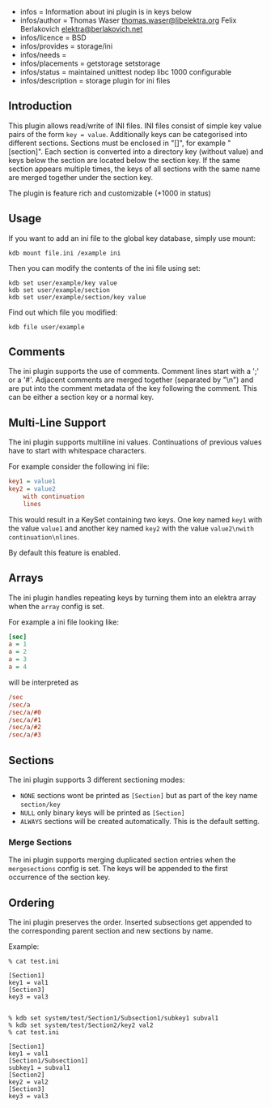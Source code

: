 - infos = Information about ini plugin is in keys below
- infos/author = Thomas Waser <thomas.waser@libelektra.org> Felix Berlakovich <elektra@berlakovich.net> 
- infos/licence = BSD
- infos/provides = storage/ini
- infos/needs =
- infos/placements = getstorage setstorage
- infos/status = maintained unittest nodep libc 1000 configurable
- infos/description = storage plugin for ini files

## Introduction ##

This plugin allows read/write of INI files. INI files consist of simple
key value pairs of the form `key = value`. Additionally keys can be
categorised into different sections. Sections must be enclosed in "[]",
for example "[section]". Each section is converted into a directory key
(without value) and keys below the section are located below the section
key. If the same section appears multiple times, the keys of all sections
with the same name are merged together under the section key.

The plugin is feature rich and customizable (+1000 in status)

## Usage ##

If you want to add an ini file to the global key database, simply use mount:

    kdb mount file.ini /example ini

Then you can modify the contents of the ini file using set:

    kdb set user/example/key value
    kdb set user/example/section
    kdb set user/example/section/key value

Find out which file you modified:

    kdb file user/example

## Comments ##

The ini plugin supports the use of comments. Comment lines start with
a ';' or a '#'. Adjacent comments are merged together (separated by
"\n") and are put into the comment metadata of the key following the
comment. This can be either a section key or a normal key.

## Multi-Line Support ##

The ini plugin supports multiline ini values. Continuations of previous values
have to start with whitespace characters. 

For example consider the following ini file:

```ini
key1 = value1
key2 = value2
    with continuation
    lines
```

This would result in a KeySet containing two keys. One key named `key1` with the value `value1` and 
another key named `key2` with the value `value2\nwith continuation\nlines`.

By default this feature is enabled.

## Arrays ##

The ini plugin handles repeating keys by turning them into an elektra array when the `array` config is set.

For example a ini file looking like:

```ini
[sec]
a = 1
a = 2
a = 3
a = 4
```

will be interpreted as

```ini
/sec
/sec/a
/sec/a/#0
/sec/a/#1
/sec/a/#2
/sec/a/#3
```

## Sections ##

The ini plugin supports 3 different sectioning modes:

- `NONE` sections wont be printed as `[Section]` but as part of the key name `section/key`
- `NULL` only binary keys will be printed as `[Section]`
- `ALWAYS` sections will be created automatically. This is the default setting.

### Merge Sections ###

The ini plugin supports merging duplicated section entries when the `mergesections` config is set.
The keys will be appended to the first occurrence of the section key. 

## Ordering ##

The ini plugin preserves the order.
Inserted subsections get appended to the corresponding parent section and new sections by name.

Example:

```
% cat test.ini

[Section1]
key1 = val1
[Section3]
key3 = val3


% kdb set system/test/Section1/Subsection1/subkey1 subval1
% kdb set system/test/Section2/key2 val2
% cat test.ini

[Section1]
key1 = val1
[Section1/Subsection1]
subkey1 = subval1
[Section2]
key2 = val2
[Section3]
key3 = val3
```

